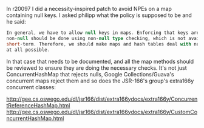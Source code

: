In r20097 I did a necessity-inspired patch to avoid NPEs on a map containing null keys.  I asked philipp what the policy is supposed to be and he said:
```scala
In general, we have to allow null keys in maps. Enforcing that keys are
non-null should be done using non-null type checking, which is not available
short-term. Therefore, we should make maps and hash tables deal with nulls if   
at all possible.
```
In that case that needs to be documented, and all the map methods should be reviewed to ensure they are doing the necessary checks.
It's not just ConcurrentHashMap that rejects nulls, Google Collections/Guava's
concurrent maps reject them and so does the JSR-166's group's extra166y
concurrent classes:

http://gee.cs.oswego.edu/dl/jsr166/dist/extra166ydocs/extra166y/ConcurrentReferenceHashMap.html
http://gee.cs.oswego.edu/dl/jsr166/dist/extra166ydocs/extra166y/CustomConcurrentHashMap.html
